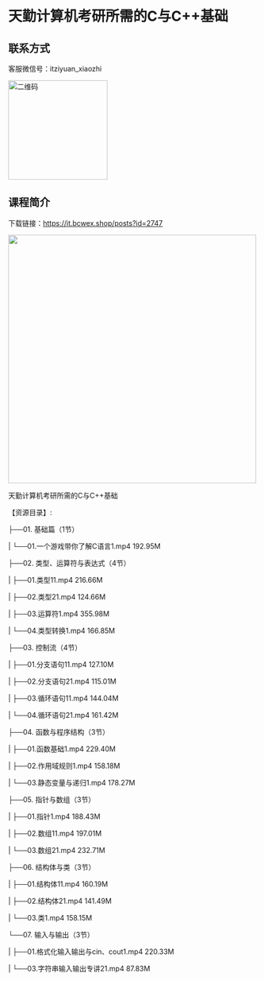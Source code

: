 # 天勤计算机考研所需的C与C++基础

## 联系方式

客服微信号：itziyuan_xiaozhi

<img src="https://ziyuanyun.oss-cn-guangzhou.aliyuncs.com/common/20240614073449/666b82192834a.jpg" width="200" height="200" alt="二维码">

## 课程简介

下载链接：https://it.bcwex.shop/posts?id=2747

<img src="https://ziyuanyun.oss-cn-guangzhou.aliyuncs.com/yun/20240515184255/664491afe14c1.jpg" width="500" alt="">

  天勤计算机考研所需的C与C++基础



 【资源目录】:

 ├──01. 基础篇（1节）

 | └──01.一个游戏带你了解C语言1.mp4 192.95M

 ├──02. 类型、运算符与表达式（4节）

 | ├──01.类型11.mp4 216.66M

 | ├──02.类型21.mp4 124.66M

 | ├──03.运算符1.mp4 355.98M

 | └──04.类型转换1.mp4 166.85M

 ├──03. 控制流（4节）

 | ├──01.分支语句11.mp4 127.10M

 | ├──02.分支语句21.mp4 115.01M

 | ├──03.循环语句11.mp4 144.04M

 | └──04.循环语句21.mp4 161.42M

 ├──04. 函数与程序结构（3节）

 | ├──01.函数基础1.mp4 229.40M

 | ├──02.作用域规则1.mp4 158.18M

 | └──03.静态变量与递归1.mp4 178.27M

 ├──05. 指针与数组（3节）

 | ├──01.指针1.mp4 188.43M

 | ├──02.数组11.mp4 197.01M

 | └──03.数组21.mp4 232.71M

 ├──06. 结构体与类（3节）

 | ├──01.结构体11.mp4 160.19M

 | ├──02.结构体21.mp4 141.49M

 | └──03.类1.mp4 158.15M

 └──07. 输入与输出（3节）

 | ├──01.格式化输入输出与cin、cout1.mp4 220.33M

 | └──03.字符串输入输出专讲21.mp4 87.83M

  